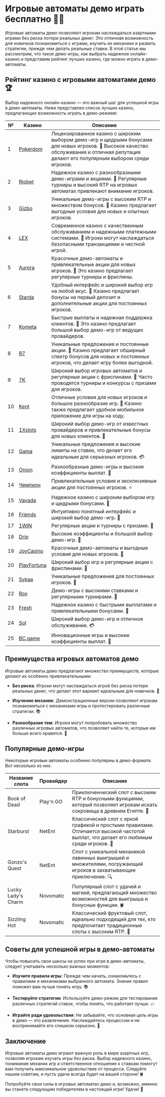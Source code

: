 # Игровые автоматы демо играть бесплатно 🎰💸

Игровые автоматы демо позволяют игрокам наслаждаться азартными играми без риска потери реальных денег. Это отличная возможность для новичков познакомиться с играми, изучить их механики и развить стратегии, прежде чем делать реальные ставки. В этой статье мы рассмотрим, что такое демо-игры, как выбрать надежное онлайн-казино и представим рейтинг лучших казино, где можно играть в демо-автоматы.

## Рейтинг казино с игровыми автоматами демо 🏆

Выбор надежного онлайн-казино — это важный шаг для успешной игры в демо-автоматы. Ниже представлен список лучших казино, предлагающих возможность играть в демо-режиме:

| №  | Казино        | Описание                                                     |
|----|---------------|--------------------------------------------------------------|
| 1  | [Pokerdom](https://brandplay.link/4k77v2yx)   | Лицензированное казино с широким выбором демо-игр и щедрыми бонусами для новых игроков. 🌟 Высокое качество обслуживания и отличная репутация делают его популярным выбором среди игроков.    |
| 2  | [Riobet](https://brandplay.link/7xBLTPyj)      | Надежное казино с разнообразными демо-играми и акциями. 🎊 Регулярные турниры и высокий RTP на игровых автоматах привлекают внимание игроков.      |
| 3  | [Gizbo](https://brandplay.link/bprXw4YV)       | Уникальные демо-игры с высоким RTP и множеством бонусов. 🎁 Казино предлагает выгодные условия для новых и опытных игроков.                         |
| 4  | [LEX](https://brandplay.link/zW4hdDFV)         | Современное казино с качественным обслуживанием и надежными платежными системами. 💎 Игроки могут наслаждаться безопасными транзакциями и честной игрой.         |
| 5  | [Aurora](https://10trafic-stat2.com/click/668546556bcc6313411604bd/6766/13032/subaccount) | Красочные демо-автоматы и привлекательные акции для новых игроков. 🌈 Это казино предлагает регулярные турниры и фриспины.              |
| 6  | [Starda](https://brandplay.link/fB7xwRFL)      | Удобный интерфейс и широкий выбор игр на любой вкус. 🎲 Казино предлагает бонусы на первый депозит и дополнительные акции для постоянных игроков.          |
| 7  | [Kometa](https://brandplay.link/8ZymQJV8)      | Быстрые выплаты и надежная поддержка клиентов. 🌌 Это казино предлагает большой выбор демо-игр от ведущих провайдеров.             |
| 8  | [R7](https://brandplay.link/bMd3Yjsw)          | Уникальные предложения и постоянные акции. 🎀 Казино предлагает обширный спектр бонусов для новых и постоянных игроков, что делает игру более выгодной.                 |
| 9  | [7K](https://brandplay.link/BvQyFShp)          | Широкий выбор игровых автоматов и регулярные акции с фриспинами. 💫 Часто проводятся турниры и конкурсы с призами для игроков.               |
| 10 | [Kent](https://brandplay.link/Fv2WP3js)        | Отличные условия для новых игроков и большое разнообразие игр. 📱 Казино также предлагает удобное мобильное приложение для игры на ходу.          |
| 11 | [1Xslots](https://brandplay.link/hSB1khtr)     | Широкий выбор демо-игр от известных провайдеров и привлекательные бонусы для новых клиентов. 🎉 |
| 12 | [Gama](https://brandplay.link/j6NMKsDz)        | Уникальные предложения и высокие лимиты на ставки, что делает его идеальным для серьезных игроков. 💳 |
| 13 | [Onion](https://brandplay.link/zBGRVpQ9)       | Разнообразные демо-игры и высокие коэффициенты выплат. 🎰 |
| 14 | [Чемпион](https://temon-gter.cfd/go/lRq?p80412p304504pcc44t17455) | Привлекательные условия и эксклюзивные акции для постоянных игроков. ⭐ |
| 15 | [Vavada](https://vavadapartner.pro/?promo=ea5c9275-6854-4505-94fc-95ab18221945-linkb2) | Надежное казино с широким выбором игр и щедрыми бонусами. 🎊 |
| 16 | [Friends](https://gofriends.vc/linkb2)         | Интуитивно понятный интерфейс и широкий выбор демо-игр. 🎈 |
| 17 | [1WIN](https://brandplay.link/smXVpBbG)        | Регулярные акции и турниры с призами. 💫 |
| 18 | [Drip](https://drp-ircp01.com/c07e6a3db)       | Высокие коэффициенты и большой выбор демо-игр. 💎 |
| 19 | [JoyCasino](https://rpc30.call2me.pro/?/ru/registration?apkpop=0&partner=p24970p3291217pc98f) | Красочные демо-автоматы и выгодные условия для новых игроков. 🎊 |
| 20 | [PlayFortuna](https://fortunapromo.net/alt/playfortuna/registration?0dc4a9362a71feb7e3f165fb8e766f70) | Широкий выбор игр и регулярные акции с фриспинами. 🎁 |
| 21 | [Sykaa](https://s-two-way.com/?source=linkb2&pid=30697) | Уникальные предложения для постоянных игроков. 🎀 |
| 22 | [Rox](https://rox-pvwfpjgcxe.com/cb1ee18a5)     | Демо-игры с высокими ставками и регулярными турнирами. 🎯 |
| 23 | [Fresh](https://fresh-eumwkxwao.com/c3f7b485d)  | Надежное казино с быстрыми выплатами и привлекательными бонусами. 🌟 |
| 24 | [Sol](https://sol-mmtdzfbaco.com/cb2415bca)     | Широкий выбор демо-игр и отличное обслуживание. 💳 |
| 25 | [BC.game](https://partnerbcgame.com/dcc53d441)  | Инновационные игры и высокие коэффициенты выплат. 🚀 |

## Преимущества игровых автоматов демо

Игровые автоматы демо предлагают множество преимуществ, которые делают их особенно привлекательными:

- **Без риска**: Игроки могут наслаждаться игрой без риска потери реальных денег, что делает этот вариант идеальным для новичков. 💸

- **Изучение механик**: Демонстрационные версии позволяют игрокам познакомиться с механиками игры и протестировать различные стратегии. 📚

- **Разнообразие тем**: Игроки могут попробовать множество различных игровых автоматов, что позволяет найти те, которые им больше всего нравятся. 🎡

## Популярные демо-игры

Некоторые игровые автоматы особенно популярны в демо-формате. Вот несколько из них:

| Название слота     | Провайдер        | Описание                                                     |
|--------------------|------------------|--------------------------------------------------------------|
| Book of Dead       | Play'n GO         | Приключенческий слот с высоким RTP и бонусными функциями, который позволяет игрокам искать сокровища в древнем Египте. 📜    |
| Starburst          | NetEnt            | Классический слот с яркой графикой и простыми правилами. Отличается высокой частотой выплат, что делает его любимым среди игроков. 🌟     |
| Gonzo's Quest      | NetEnt            | Слот с уникальной механикой лавинных выигрышей и множителями, погружающий игроков в захватывающее приключение. 🔍 |
| Lucky Lady's Charm | Novomatic         | Популярный слот с удачей и магией, предлагающий множество возможностей для выигрыша и бонусные функции. 🍀    |
| Sizzling Hot       | Novomatic         | Классический фруктовый слот, идеально подходящий для тех, кто предпочитает традиционные слоты с высоким RTP. 🍉 |

## Советы для успешной игры в демо-автоматы

Чтобы повысить свои шансы на успех при игре в демо-автоматы, следует учитывать несколько важных моментов:

- **Изучите правила игры**: Прежде чем начать, ознакомьтесь с правилами и механиками выбранного автомата. Знание правил поможет вам лучше понять игру. 📚

- **Тестируйте стратегии**: Используйте демо-режим для тестирования различных стратегий ставок, чтобы понять, что работает лучше. 📈

- **Играйте ради удовольствия**: Не забывайте, что основная цель игры в демо — это развлечение. Наслаждайтесь процессом и не воспринимайте его слишком серьезно. 🎊

## Заключение

Игровые автоматы демо играют важную роль в мире азартных игр, позволяя игрокам изучать игры без риска. Выбор надежного казино, понимание механик игр и ответственное отношение к ставкам помогут вам получить максимальное удовольствие от процесса. Следуйте нашим советам, и пусть удача всегда будет на вашей стороне! 🍀

Попробуйте свои силы в игровых автоматах демо и, возможно, именно вы станете следующим победителем в настоящей игре! Удачи! 🎉
